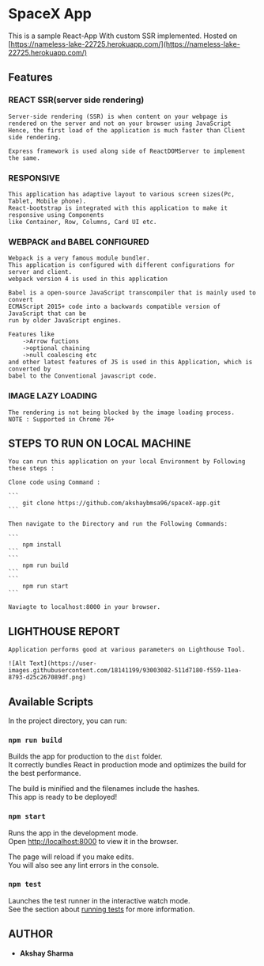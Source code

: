 # SpaceX App

This is a sample React-App With custom  SSR implemented.
Hosted on [https://nameless-lake-22725.herokuapp.com/](https://nameless-lake-22725.herokuapp.com/)

## Features 

### REACT SSR(server side rendering)
    Server-side rendering (SSR) is when content on your webpage is rendered on the server and not on your browser using JavaScript
    Hence, the first load of the application is much faster than Client side rendering.
    
    Express framework is used along side of ReactDOMServer to implement the same.

### RESPONSIVE
    This application has adaptive layout to various screen sizes(Pc, Tablet, Mobile phone).
    React-bootstrap is integrated with this application to make it responsive using Components
    like Container, Row, Columns, Card UI etc.

### WEBPACK and BABEL CONFIGURED
    Webpack is a very famous module bundler.
    This application is configured with different configurations for server and client.
    webpack version 4 is used in this application

    Babel is a open-source JavaScript transcompiler that is mainly used to convert
    ECMAScript 2015+ code into a backwards compatible version of JavaScript that can be 
    run by older JavaScript engines.

    Features like
        ->Arrow fuctions
        ->optional chaining
        ->null coalescing etc
    and other latest features of JS is used in this Application, which is converted by
    babel to the Conventional javascript code.


### IMAGE LAZY LOADING
    The rendering is not being blocked by the image loading process.
    NOTE : Supported in Chrome 76+


##  STEPS TO RUN ON LOCAL MACHINE 
    You can run this application on your local Environment by Following these steps : 
    
    Clone code using Command :

    ```
        git clone https://github.com/akshaybmsa96/spaceX-app.git
    ```

    Then navigate to the Directory and run the Following Commands:

    ```
        npm install
    ```
    ```
        npm run build
    ```
    ```
        npm run start
    ```

    Naviagte to localhost:8000 in your browser.
    
## LIGHTHOUSE REPORT 
    Application performs good at various parameters on Lighthouse Tool.

    ![Alt Text](https://user-images.githubusercontent.com/18141199/93003082-511d7180-f559-11ea-8793-d25c267089df.png)



## Available Scripts

In the project directory, you can run:

### `npm run build`

Builds the app for production to the `dist` folder.<br />
It correctly bundles React in production mode and optimizes the build for the best performance.

The build is minified and the filenames include the hashes.<br />
This app is ready to be deployed!

### `npm start`

Runs the app in the development mode.<br />
Open [http://localhost:8000](http://localhost:8000) to view it in the browser.

The page will reload if you make edits.<br />
You will also see any lint errors in the console.

### `npm test`

Launches the test runner in the interactive watch mode.<br />
See the section about [running tests](https://facebook.github.io/create-react-app/docs/running-tests) for more information.

## AUTHOR

* **Akshay Sharma**
   
